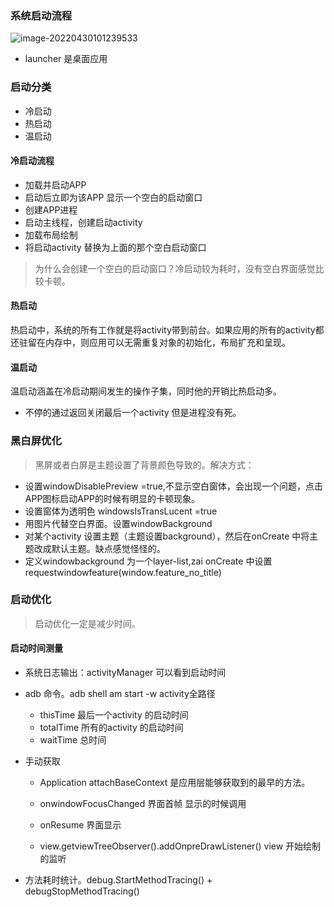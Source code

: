 ### 系统启动流程

![image-20220430101239533](https://gitee.com/lalalaxiaowifi/pictures/raw/master/image/20220430101239.png)

* launcher 是桌面应用

### 启动分类

* 冷启动
* 热启动
* 温启动

#### 冷启动流程

* 加载并启动APP
* 启动后立即为该APP 显示一个空白的启动窗口
* 创建APP进程
* 启动主线程，创建启动activity
* 加载布局绘制
* 将启动activity 替换为上面的那个空白启动窗口

> 为什么会创建一个空白的启动窗口？冷启动较为耗时，没有空白界面感觉比较卡顿。

#### 热启动

热启动中，系统的所有工作就是将activity带到前台。如果应用的所有的activity都还驻留在内存中，则应用可以无需重复对象的初始化，布局扩充和呈现。

#### 温启动

温启动涵盖在冷启动期间发生的操作子集，同时他的开销比热启动多。

* 不停的通过返回关闭最后一个activity 但是进程没有死。

### 黑白屏优化

> 黑屏或者白屏是主题设置了背景颜色导致的。解决方式：

* 设置windowDisablePreview =true,不显示空白窗体，会出现一个问题，点击APP图标启动APP的时候有明显的卡顿现象。
* 设置窗体为透明色 windowsIsTransLucent =true
* 用图片代替空白界面。设置windowBackground 
* 对某个activity 设置主题（主题设置background），然后在onCreate 中将主题改成默认主题。缺点感觉怪怪的。
* 定义windowbackground 为一个layer-list,zai onCreate 中设置 requestwindowfeature(window.feature_no_title)

### 启动优化

> 启动优化一定是减少时间。

#### 启动时间测量

* 系统日志输出：activityManager 可以看到启动时间

* adb 命令。adb shell am start -w activity全路径 

  *  thisTime 最后一个activity 的启动时间
  * totalTime 所有的activity 的启动时间
  * waitTime 总时间

* 手动获取

  * Application attachBaseContext 是应用层能够获取到的最早的方法。

  *  onwindowFocusChanged 界面首帧 显示的时候调用
  * onResume 界面显示
  * view.getviewTreeObserver().addOnpreDrawListener() view 开始绘制的监听

* 方法耗时统计。debug.StartMethodTracing() + debugStopMethodTracing()